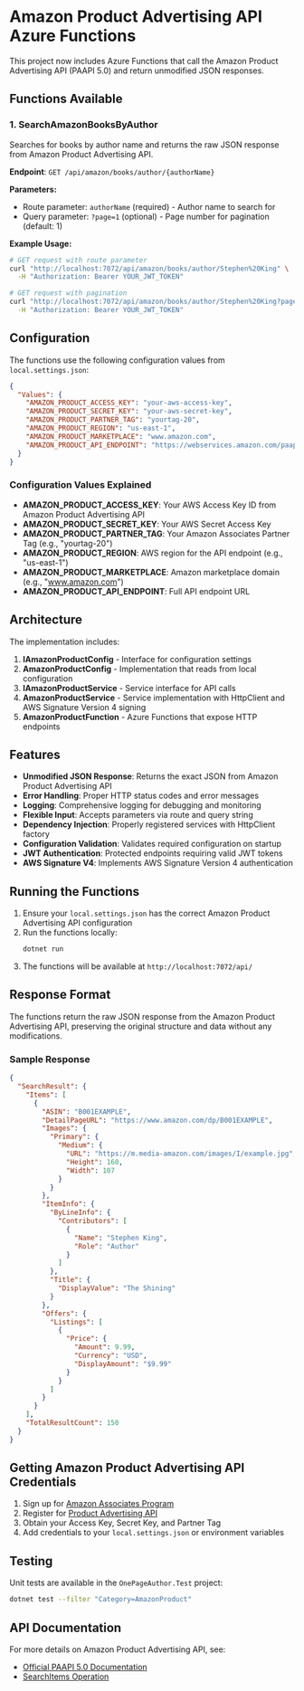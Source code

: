 # Amazon Product Advertising API Azure Functions

This project now includes Azure Functions that call the Amazon Product Advertising API (PAAPI 5.0) and return unmodified JSON responses.

## Functions Available

### 1. SearchAmazonBooksByAuthor
Searches for books by author name and returns the raw JSON response from Amazon Product Advertising API.

**Endpoint**: `GET /api/amazon/books/author/{authorName}`

**Parameters:**
- Route parameter: `authorName` (required) - Author name to search for
- Query parameter: `?page=1` (optional) - Page number for pagination (default: 1)

**Example Usage:**
```bash
# GET request with route parameter
curl "http://localhost:7072/api/amazon/books/author/Stephen%20King" \
  -H "Authorization: Bearer YOUR_JWT_TOKEN"

# GET request with pagination
curl "http://localhost:7072/api/amazon/books/author/Stephen%20King?page=2" \
  -H "Authorization: Bearer YOUR_JWT_TOKEN"
```

## Configuration

The functions use the following configuration values from `local.settings.json`:

```json
{
  "Values": {
    "AMAZON_PRODUCT_ACCESS_KEY": "your-aws-access-key",
    "AMAZON_PRODUCT_SECRET_KEY": "your-aws-secret-key",
    "AMAZON_PRODUCT_PARTNER_TAG": "yourtag-20",
    "AMAZON_PRODUCT_REGION": "us-east-1",
    "AMAZON_PRODUCT_MARKETPLACE": "www.amazon.com",
    "AMAZON_PRODUCT_API_ENDPOINT": "https://webservices.amazon.com/paapi5/searchitems"
  }
}
```

### Configuration Values Explained

- **AMAZON_PRODUCT_ACCESS_KEY**: Your AWS Access Key ID from Amazon Product Advertising API
- **AMAZON_PRODUCT_SECRET_KEY**: Your AWS Secret Access Key
- **AMAZON_PRODUCT_PARTNER_TAG**: Your Amazon Associates Partner Tag (e.g., "yourtag-20")
- **AMAZON_PRODUCT_REGION**: AWS region for the API endpoint (e.g., "us-east-1")
- **AMAZON_PRODUCT_MARKETPLACE**: Amazon marketplace domain (e.g., "www.amazon.com")
- **AMAZON_PRODUCT_API_ENDPOINT**: Full API endpoint URL

## Architecture

The implementation includes:

1. **IAmazonProductConfig** - Interface for configuration settings
2. **AmazonProductConfig** - Implementation that reads from local configuration
3. **IAmazonProductService** - Service interface for API calls
4. **AmazonProductService** - Service implementation with HttpClient and AWS Signature Version 4 signing
5. **AmazonProductFunction** - Azure Functions that expose HTTP endpoints

## Features

- **Unmodified JSON Response**: Returns the exact JSON from Amazon Product Advertising API
- **Error Handling**: Proper HTTP status codes and error messages
- **Logging**: Comprehensive logging for debugging and monitoring
- **Flexible Input**: Accepts parameters via route and query string
- **Dependency Injection**: Properly registered services with HttpClient factory
- **Configuration Validation**: Validates required configuration on startup
- **JWT Authentication**: Protected endpoints requiring valid JWT tokens
- **AWS Signature V4**: Implements AWS Signature Version 4 authentication

## Running the Functions

1. Ensure your `local.settings.json` has the correct Amazon Product Advertising API configuration
2. Run the functions locally:
   ```bash
   dotnet run
   ```
3. The functions will be available at `http://localhost:7072/api/`

## Response Format

The functions return the raw JSON response from the Amazon Product Advertising API, preserving the original structure and data without any modifications.

### Sample Response

```json
{
  "SearchResult": {
    "Items": [
      {
        "ASIN": "B001EXAMPLE",
        "DetailPageURL": "https://www.amazon.com/dp/B001EXAMPLE",
        "Images": {
          "Primary": {
            "Medium": {
              "URL": "https://m.media-amazon.com/images/I/example.jpg",
              "Height": 160,
              "Width": 107
            }
          }
        },
        "ItemInfo": {
          "ByLineInfo": {
            "Contributors": [
              {
                "Name": "Stephen King",
                "Role": "Author"
              }
            ]
          },
          "Title": {
            "DisplayValue": "The Shining"
          }
        },
        "Offers": {
          "Listings": [
            {
              "Price": {
                "Amount": 9.99,
                "Currency": "USD",
                "DisplayAmount": "$9.99"
              }
            }
          ]
        }
      }
    ],
    "TotalResultCount": 150
  }
}
```

## Getting Amazon Product Advertising API Credentials

1. Sign up for [Amazon Associates Program](https://affiliate-program.amazon.com/)
2. Register for [Product Advertising API](https://webservices.amazon.com/paapi5/documentation/)
3. Obtain your Access Key, Secret Key, and Partner Tag
4. Add credentials to your `local.settings.json` or environment variables

## Testing

Unit tests are available in the `OnePageAuthor.Test` project:

```bash
dotnet test --filter "Category=AmazonProduct"
```

## API Documentation

For more details on Amazon Product Advertising API, see:
- [Official PAAPI 5.0 Documentation](https://webservices.amazon.com/paapi5/documentation/)
- [SearchItems Operation](https://webservices.amazon.com/paapi5/documentation/search-items.html)
